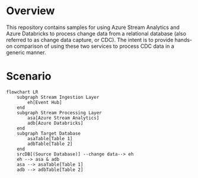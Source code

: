# Overview

This repository contains samples for using Azure Stream Analytics and Azure Databricks to process change data from a relational database (also referred to as change data capture, or CDC). The intent is to provide hands-on comparison of using these two services to process CDC data in a generic manner.

# Scenario

```mermaid
flowchart LR
    subgraph Stream Ingestion Layer
        eh[Event Hub]
    end
    subgraph Stream Processing Layer
        asa[Azure Stream Analytics]
        adb[Azure Databricks]
    end
    subgraph Target Database
        asaTable[Table 1]
        adbTable[Table 2]
    end
    srcDB[(Source Database)] --change data--> eh
    eh --> asa & adb
    asa --> asaTable[Table 1]
    adb --> adbTable[Table 2]
```